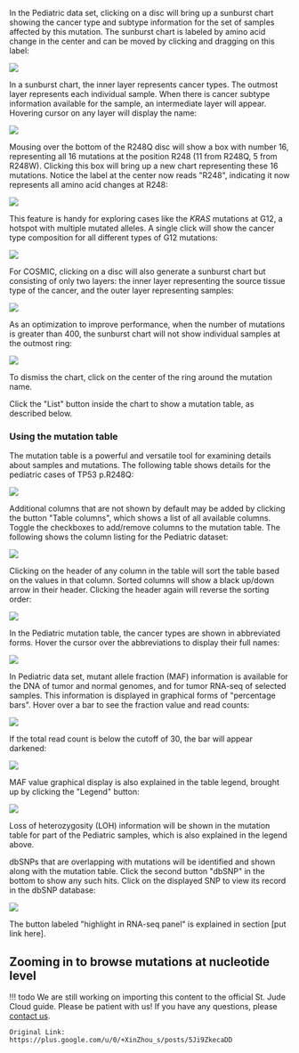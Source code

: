 In the Pediatric data set, clicking on a disc will bring up a sunburst
chart showing the cancer type and subtype information for the set of
samples affected by this mutation. The sunburst chart is labeled by
amino acid change in the center and can be moved by clicking and
dragging on this label:

![](../../images/guides/proteinpaint/view-mutation-details/media/image11.png)

In a sunburst chart, the inner layer represents cancer types. The
outmost layer represents each individual sample. When there is cancer
subtype information available for the sample, an intermediate layer will
appear. Hovering cursor on any layer will display the name:

![](../../images/guides/proteinpaint/view-mutation-details/media/image9.png)

Mousing over the bottom of the R248Q disc will show a box with number
16, representing all 16 mutations at the position R248 (11 from R248Q, 5
from R248W). Clicking this box will bring up a new chart representing
these 16 mutations. Notice the label at the center now reads "R248",
indicating it now represents all amino acid changes at R248:

![](../../images/guides/proteinpaint/view-mutation-details/media/image13.png)

This feature is handy for exploring cases like the *KRAS* mutations at
G12, a hotspot with multiple mutated alleles. A single click will show
the cancer type composition for all different types of G12 mutations:

![](../../images/guides/proteinpaint/view-mutation-details/media/image1.png)

For COSMIC, clicking on a disc will also generate a sunburst chart but
consisting of only two layers: the inner layer representing the source
tissue type of the cancer, and the outer layer representing samples:

![](../../images/guides/proteinpaint/view-mutation-details/media/image5.png)

As an optimization to improve performance, when the number of mutations
is greater than 400, the sunburst chart will not show individual samples
at the outmost ring:

![](../../images/guides/proteinpaint/view-mutation-details/media/image2.png)

To dismiss the chart, click on the center of the ring around the
mutation name.

Click the "List" button inside the chart to show a mutation table, as
described below.

### **Using the mutation table**

The mutation table is a powerful and versatile tool for examining
details about samples and mutations. The following table shows details
for the pediatric cases of TP53 p.R248Q:

![](../../images/guides/proteinpaint/view-mutation-details/media/image3.png)

Additional columns that are not shown by default may be added by
clicking the button "Table columns", which shows a list of all available
columns. Toggle the checkboxes to add/remove columns to the mutation
table. The following shows the column listing for the Pediatric dataset:

![](../../images/guides/proteinpaint/view-mutation-details/media/image6.png)

Clicking on the header of any column in the table will sort the table
based on the values in that column. Sorted columns will show a black
up/down arrow in their header. Clicking the header again will reverse
the sorting order:

![](../../images/guides/proteinpaint/view-mutation-details/media/image7.png)

In the Pediatric mutation table, the cancer types are shown in
abbreviated forms. Hover the cursor over the abbreviations to display
their full names:

![](../../images/guides/proteinpaint/view-mutation-details/media/image10.png)

In Pediatric data set, mutant allele fraction (MAF) information is
available for the DNA of tumor and normal genomes, and for tumor RNA-seq
of selected samples. This information is displayed in graphical forms of
"percentage bars". Hover over a bar to see the fraction value and read
counts:

![](../../images/guides/proteinpaint/view-mutation-details/media/image12.png)

If the total read count is below the cutoff of 30, the bar will appear
darkened:

![](../../images/guides/proteinpaint/view-mutation-details/media/image4.png)

MAF value graphical display is also explained in the table legend,
brought up by clicking the "Legend" button:

![](../../images/guides/proteinpaint/view-mutation-details/media/image14.png)

Loss of heterozygosity (LOH) information will be shown in the mutation
table for part of the Pediatric samples, which is also explained in the
legend above.

dbSNPs that are overlapping with mutations will be identified and shown
along with the mutation table. Click the second button "dbSNP" in the
bottom to show any such hits. Click on the displayed SNP to view its
record in the dbSNP database:

![](../../images/guides/proteinpaint/view-mutation-details/media/image8.png)

The button labeled "highlight in RNA-seq panel" is explained in section
\[put link here\].

## Zooming in to browse mutations at nucleotide level

!!! todo
    We are still working on importing this content to the official St. Jude Cloud guide. Please be patient with us! If you have any questions, please [contact us](mailto:support@stjude.cloud). 
    
    Original Link: https://plus.google.com/u/0/+XinZhou_s/posts/5Ji9ZkecaDD
